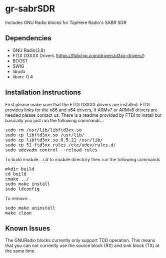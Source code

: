 # gr-sabrSDR
Includes GNU Radio blocks for TapHere Radio's SABR SDR

## Dependencies
* GNU Radio(3.8)
* FTDI D3XXX Drivers (https://ftdichip.com/drivers/d3xx-drivers/)
* BOOST
* SWIG
* libusb
* liborc-0.4

## Installation Instructions
First please make sure that the FTDI D3XXX drivers are installed. FTDI provides links for the x86 and x64 drivers, if ARMv7 or ARMv8 drivers are needed please contact us. There is a readme provided by FTDI to install but basically you just run the following commands...
<pre>
sudo rm /usr/lib/libftd3xx.so
sudo cp libftd3xx.so /usr/lib/
sudo cp libftd3xx.so.0.5.21 /usr/lib/
sudo cp 51-ftd3xx.rules /etc/udev/rules.d/
sudo udevadm control --reload-rules
</pre>
To build module...
cd to module directory then run the following commands
<pre>
mkdir build
cd build
cmake ../
sudo make install
sudo ldconfig
</pre>
To remove...
<pre>
sudo make uninstall
make clean
</pre>
## Known Issues
The GNURadio blocks currently only support TDD operation. This means that you can not currently use the source block (RX) and sink block (TX) at the same time.
